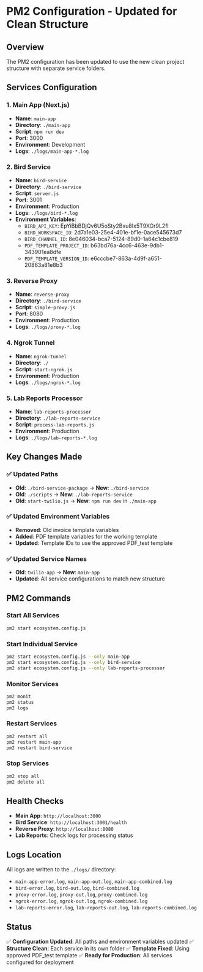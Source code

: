 # PM2 Configuration - Updated for Clean Structure

## Overview
The PM2 configuration has been updated to use the new clean project structure with separate service folders.

## Services Configuration

### 1. Main App (Next.js)
- **Name**: `main-app`
- **Directory**: `./main-app`
- **Script**: `npm run dev`
- **Port**: 3000
- **Environment**: Development
- **Logs**: `./logs/main-app-*.log`

### 2. Bird Service
- **Name**: `bird-service`
- **Directory**: `./bird-service`
- **Script**: `server.js`
- **Port**: 3001
- **Environment**: Production
- **Logs**: `./logs/bird-*.log`
- **Environment Variables**:
  - `BIRD_API_KEY`: EpYiBbBDjQv6U5oSty2Bxu8Ix5T9XOr9L2fl
  - `BIRD_WORKSPACE_ID`: 2d7a1e03-25e4-401e-bf1e-0ace545673d7
  - `BIRD_CHANNEL_ID`: 8e046034-bca7-5124-89d0-1a64c1cbe819
  - `PDF_TEMPLATE_PROJECT_ID`: b63bd76a-4cc6-463e-9db1-343901ea8dfe
  - `PDF_TEMPLATE_VERSION_ID`: e6cccbe7-863a-4d9f-a651-20863a81e8b3

### 3. Reverse Proxy
- **Name**: `reverse-proxy`
- **Directory**: `./bird-service`
- **Script**: `simple-proxy.js`
- **Port**: 8080
- **Environment**: Production
- **Logs**: `./logs/proxy-*.log`

### 4. Ngrok Tunnel
- **Name**: `ngrok-tunnel`
- **Directory**: `./`
- **Script**: `start-ngrok.js`
- **Environment**: Production
- **Logs**: `./logs/ngrok-*.log`

### 5. Lab Reports Processor
- **Name**: `lab-reports-processor`
- **Directory**: `./lab-reports-service`
- **Script**: `process-lab-reports.js`
- **Environment**: Production
- **Logs**: `./logs/lab-reports-*.log`

## Key Changes Made

### ✅ Updated Paths
- **Old**: `./bird-service-package` → **New**: `./bird-service`
- **Old**: `./scripts` → **New**: `./lab-reports-service`
- **Old**: `start-twilio.js` → **New**: `npm run dev` in `./main-app`

### ✅ Updated Environment Variables
- **Removed**: Old invoice template variables
- **Added**: PDF template variables for the working template
- **Updated**: Template IDs to use the approved PDF_test template

### ✅ Updated Service Names
- **Old**: `twilio-app` → **New**: `main-app`
- **Updated**: All service configurations to match new structure

## PM2 Commands

### Start All Services
```bash
pm2 start ecosystem.config.js
```

### Start Individual Service
```bash
pm2 start ecosystem.config.js --only main-app
pm2 start ecosystem.config.js --only bird-service
pm2 start ecosystem.config.js --only lab-reports-processor
```

### Monitor Services
```bash
pm2 monit
pm2 status
pm2 logs
```

### Restart Services
```bash
pm2 restart all
pm2 restart main-app
pm2 restart bird-service
```

### Stop Services
```bash
pm2 stop all
pm2 delete all
```

## Health Checks

- **Main App**: `http://localhost:3000`
- **Bird Service**: `http://localhost:3001/health`
- **Reverse Proxy**: `http://localhost:8080`
- **Lab Reports**: Check logs for processing status

## Logs Location

All logs are written to the `./logs/` directory:
- `main-app-error.log`, `main-app-out.log`, `main-app-combined.log`
- `bird-error.log`, `bird-out.log`, `bird-combined.log`
- `proxy-error.log`, `proxy-out.log`, `proxy-combined.log`
- `ngrok-error.log`, `ngrok-out.log`, `ngrok-combined.log`
- `lab-reports-error.log`, `lab-reports-out.log`, `lab-reports-combined.log`

## Status

✅ **Configuration Updated**: All paths and environment variables updated
✅ **Structure Clean**: Each service in its own folder
✅ **Template Fixed**: Using approved PDF_test template
✅ **Ready for Production**: All services configured for deployment
